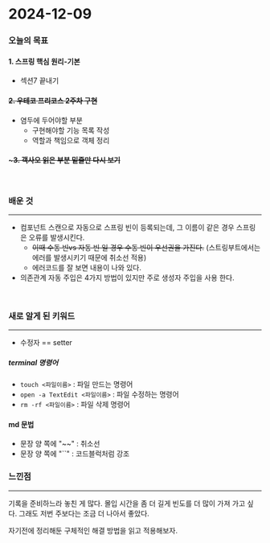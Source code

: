 # 2024-12-09

### 오늘의 목표

#### 1. 스프링 핵심 원리-기본

- 섹션7 끝내기

#### ~~2. 우테코 프리코스 2주차 구현~~

- 염두에 두어야할 부분
  - 구현해야할 기능 목록 작성
  - 역할과 책임으로 객체 정리

#### ~~~3. 객사오 읽은 부분 밑줄만 다시 보기~~ 

<br>

### 배운 것

---

- 컴포넌트 스캔으로 자동으로 스프링 빈이 등록되는데, 그 이름이 같은 경우 스프링은 오류를 발생시킨다.
  - ~~이때 수동 빈vs 자동 빈 일 경우 수동 빈이 우선권을 가진다.~~ (스트링부트에서는 에러를 발생시키기 때문에 취소선 적용)
  - 에러코드를 잘 보면 내용이 나와 있다.
- 의존관계 자동 주입은 4가지 방법이 있지만 주로 생성자 주입을 사용 한다.

<br>

### 새로 알게 된 키워드

---

- 수정자 == setter

##### terminal 명령어

- `touch <파일이름>` : 파일 만드는 명령어
- `open -a TextEdit <파일이름>` : 파일 수정하는 명령어
- `rm -rf <파일이름>` : 파일 삭제 명령어

#### md 문법

- 문장 양 쪽에 "~~" : 취소선
- 문장 양 쪽에 "``" : 코드블럭처럼 강조

### 느낀점

---

기록을 준비하느라 놓친 게 많다. 몰입 시간을 좀 더 길게 빈도를 더 많이 가져 가고 싶다. 그래도 저번 주보다는 조금 더 나아서 좋았다.

자기전에 정리해둔 구체적인 해결 방법을 읽고 적용해보자.
